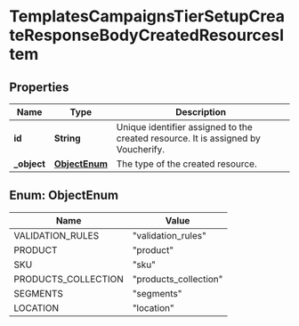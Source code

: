 

# TemplatesCampaignsTierSetupCreateResponseBodyCreatedResourcesItem


## Properties

| Name | Type | Description |
|------------ | ------------- | ------------- |
|**id** | **String** | Unique identifier assigned to the created resource. It is assigned by Voucherify. |
|**_object** | [**ObjectEnum**](#ObjectEnum) | The type of the created resource. |



## Enum: ObjectEnum

| Name | Value |
|---- | -----|
| VALIDATION_RULES | &quot;validation_rules&quot; |
| PRODUCT | &quot;product&quot; |
| SKU | &quot;sku&quot; |
| PRODUCTS_COLLECTION | &quot;products_collection&quot; |
| SEGMENTS | &quot;segments&quot; |
| LOCATION | &quot;location&quot; |



